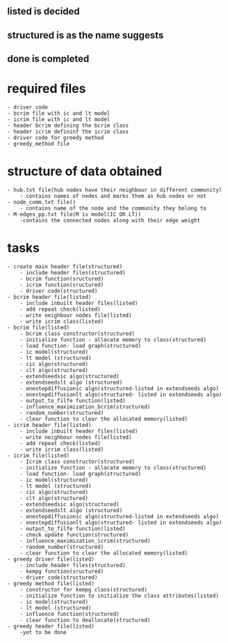 ## listed is decided
## structured is as the name suggests
## done is completed

# required files
    - driver code
    - bcrim file with ic and lt model
    - icrim file with ic and lt model
    - header bcrim defining the bcrim class
    - header icrim defininf the icrim class
    - driver code for greedy method
    - greedy_method file

# structure of data obtained
    - hub.txt file(hub nodes have their neighbour in different community)
        - contains names of nodes and marks them as hub nodes or not
    - node_comm.txt file()
        - contains name of the node and the community they belong to
    - M-edges_pp.txt file(M is model(IC OR LT))
        -contains the connected nodes along with their edge weight

# tasks
    - create main header file(structured)
        - include header files(structured)
        - bcrim function(sructured)
        - icrim function(sructured)
        - driver code(structured)
    - bcrim header file(listed)
        - include inbuilt header files(listed)
        - add repeat check(listed)
        - write neighbour nodes file(listed)
        - write icrim class(listed)
    - bcrim file(listed)
        - bcrim class constructor(structured)
        - initialize function - allocate memory to class(structured)
        - load function- load graph(structured)
        - ic model(structured)
        - lt model (structured)
        - cic algo(structured)
        - clt algo(structured)
        - extendseedsic algo(structured)
        - extendseedslt algo (structured)
        - onestepdiffusionic algo(structured-listed in extendseeds algo)
        - onestepdiffusionlt algo(structured- listed in extendseeds algo)
        - output_to_filfe function(listed)
        - influence_maximization_bcrim(structured)
        - random_number(structured)
        - clear function to clear the allocated memory(listed)
    - icrim header file(listed)
        - include inbuilt header files(listed)
        - write neighbour nodes file(listed)
        - add repeat check(listed)
        - write icrim class(listed)
    - icrim file(listed)
        - Icrim class constructor(structured)
        - initialize function - allocate memory to class(structured)
        - load function- load graph(structured)
        - ic model(structured)
        - lt model (structured)
        - cic algo(structured)
        - clt algo(structured)
        - extendseedsic algo(structured)
        - extendseedslt algo (structured)
        - onestepdiffusionic algo(structured-listed in extendseeds algo)
        - onestepdiffusionlt algo(structured- listed in extendseeds algo)
        - output_to_filfe function(listed)
        - check update function(structured)
        - influence_maximization_icrim(structured)
        - random_number(structured)
        - clear function to clear the allocated memory(listed)
    - greedy driver file(listed)
        - include header files(structured)
        - kempg function(sructured)
        - driver code(structured)
    - greedy method file(listed)
        - constructor for kempg class(structured)
        - initialize function to initialize the class attributes(listed)
        - ic model(structured)
        - lt model (structured)
        - influence function(structured)
        - clear function to deallocate(structured)
    - greedy header file(listed)
        -yet to be done